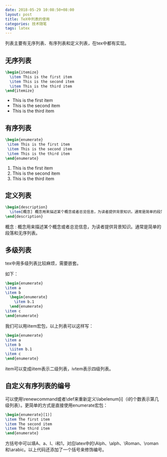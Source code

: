 ```yaml
---
date: 2018-05-29 10:08:50+08:00
layout: post
title: TeX中列表的使用
categories: 技术随笔
tags: latex
---
```


列表主要有无序列表、有序列表和定义列表，在tex中都有实现。

## 无序列表

```tex
\begin{itemize}
  \item This is the first item
  \item This is the second item
  \item This is the third item
\end{itemize}
```

* This is the first item
* This is the second item
* This is the third item


## 有序列表

```tex
\begin{enumerate}
 \item This is the first item
 \item This is the second item
 \item This is the third item
\end{enumerate}
```

1. This is the first item
2. This is the second item
3. This is the third item

## 定义列表

```tex
\begin{description}
  \item[概念] 概念用来描述某个概念或者总览信息，为读者提供背景知识。通常是简单的段落和无序列表。
\end{description}
```

概念
:  概念用来描述某个概念或者总览信息，为读者提供背景知识。通常是简单的段落和无序列表。

## 多级列表

tex中用多级列表比较麻烦，需要嵌套。

如下：

```tex
\begin{enumerate}
\item a
\item b
  \begin{enumerate}
    \item b.1
  \end{enumerate}
\item c
\end{enumerate}
```

我们可以用iitem宏包，以上列表可以这样写：

```tex
\begin{enumerate}
\item a
\item b
  \iitem b.1
\item c
\end{enumerate}
```

item可以变成iitem表示二级列表，ivtem表示四级列表。

## 自定义有序列表的编号

可以使用\renewcommand或者\def来重新定义\labelenum[i]（i的个数表示第几级列表）。更简单的方式是直接使用enumerate宏包：

```tex
\begin{enumerate}[1)]
\item The first item
\item The second item
\item The third item
\end{enumerate}
```

方括号中可以填A、a、I、i和1，对应latex中的\Alph、\alph、\Roman、\roman和\arabic。以上代码还添加了一个括号来修饰编号。
